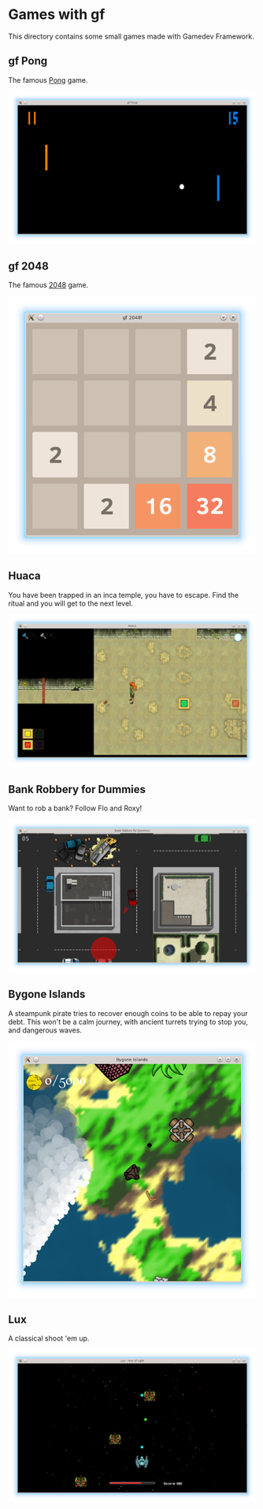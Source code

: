 # Games with gf

This directory contains some small games made with Gamedev Framework.

## gf Pong

The famous [Pong](https://en.wikipedia.org/wiki/Pong) game.

![gf Pong!](gf_pong/gf_pong.png)


## gf 2048

The famous [2048](https://en.wikipedia.org/wiki/2048_%28video_game%29) game.

![gf 2048!](gf_2048/gf_2048.png)


## Huaca

You have been trapped in an inca temple, you have to escape. Find the ritual and you will get to the next level.

![Huaca](huaca/huaca.png)


## Bank Robbery for Dummies

Want to rob a bank? Follow Flo and Roxy!

![Bank Robbery for Dummies](bank_robbery_for_dummies/brfd.png)


## Bygone Islands

A steampunk pirate tries to recover enough coins to be able to repay your debt. This won't be a calm journey, with ancient turrets trying to stop you, and dangerous waves.

![Bygone Islands](islands/islands.png)


## Lux

A classical shoot 'em up.

![Lux](lux/lux.png)
